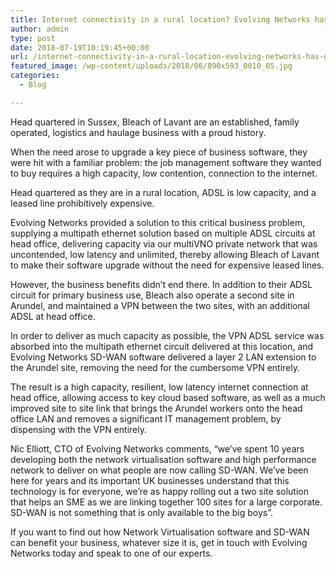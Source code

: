 ```yaml
---
title: Internet connectivity in a rural location? Evolving Networks has got it covered
author: admin
type: post
date: 2018-07-19T10:19:45+00:00
url: /internet-connectivity-in-a-rural-location-evolving-networks-has-got-it-covered/
featured_image: /wp-content/uploads/2018/06/890x593_0010_05.jpg
categories:
  - Blog

---
```

Head quartered in Sussex, Bleach of Lavant are an established, family operated, logistics and haulage business with a proud history.

When the need arose to upgrade a key piece of business software, they were hit with a familiar problem: the job management software they wanted to buy requires a high capacity, low contention, connection to the internet.

Head quartered as they are in a rural location, ADSL is low capacity, and a leased line prohibitively expensive.

Evolving Networks provided a solution to this critical business problem, supplying a multipath ethernet solution based on multiple ADSL circuits at head office, delivering capacity via our multiVNO private network that was uncontended, low latency and unlimited, thereby allowing Bleach of Lavant to make their software upgrade without the need for expensive leased lines.

However, the business benefits didn’t end there. In addition to their ADSL circuit for primary business use, Bleach also operate a second site in Arundel, and maintained a VPN between the two sites, with an additional ADSL at head office.

In order to deliver as much capacity as possible, the VPN ADSL service was absorbed into the multipath ethernet circuit delivered at this location, and Evolving Networks SD-WAN software delivered a layer 2 LAN extension to the Arundel site, removing the need for the cumbersome VPN entirely.

The result is a high capacity, resilient, low latency internet connection at head office, allowing access to key cloud based software, as well as a much improved site to site link that brings the Arundel workers onto the head office LAN and removes a significant IT management problem, by dispensing with the VPN entirely.

Nic Elliott, CTO of Evolving Networks comments, “we’ve spent 10 years developing both the network virtualisation software and high performance network to deliver on what people are now calling SD-WAN. We’ve been here for years and its important UK businesses understand that this technology is for everyone, we’re as happy rolling out a two site solution that helps an SME as we are linking together 100 sites for a large corporate. SD-WAN is not something that is only available to the big boys”.

If you want to find out how Network Virtualisation software and SD-WAN can benefit your business, whatever size it is, get in touch with Evolving Networks today and speak to one of our experts.